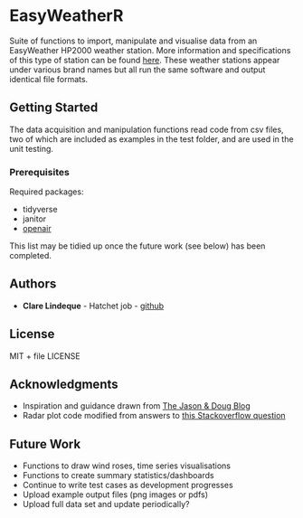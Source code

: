 # EasyWeatherR

Suite of functions to import, manipulate and visualise data from an EasyWeather HP2000 weather station. More information and specifications of this type of station can be found [here](http://www.foshk.com/Wifi_Weather_Station/HP1000.html). These weather stations appear under various brand names but all run the same software and output identical file formats.

## Getting Started

The data acquisition and manipulation functions read code from csv files, two of which are included as examples in the test folder, and are used in the unit testing.

### Prerequisites

Required packages:

* tidyverse
* janitor
* [openair](https://github.com/cran/openair/)

This list may be tidied up once the future work (see below) has been completed.

## Authors

* **Clare Lindeque** - Hatchet job - [github](https://github.com/clarelindeque/)

## License

MIT + file LICENSE

## Acknowledgments

* Inspiration and guidance drawn from [The Jason & Doug Blog](http://jason-doug-climate.blogspot.com)
* Radar plot code modified from answers to [this Stackoverflow question](https://stackoverflow.com/questions/9614433/creating-radar-chart-a-k-a-star-plot-spider-plot-using-ggplot2-in-r/10820387)

## Future Work

* Functions to draw wind roses, time series visualisations
* Functions to create summary statistics/dashboards
* Continue to write test cases as development progresses
* Upload example output files (png images or pdfs)
* Upload full data set and update periodically?
